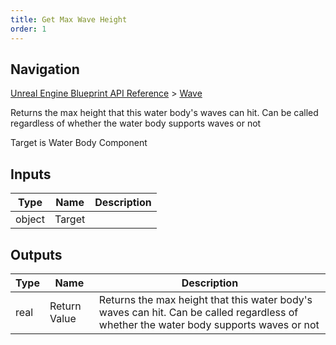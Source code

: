```yaml
---
title: Get Max Wave Height
order: 1
---
```

## Navigation

[Unreal Engine Blueprint API Reference](https://dev.epicgames.com/documentation/en-us/unreal-engine/BlueprintAPI) > [Wave](https://dev.epicgames.com/documentation/en-us/unreal-engine/BlueprintAPI/Wave)

Returns the max height that this water body's waves can hit. Can be called regardless of whether the water body supports waves or not

Target is Water Body Component

## Inputs

| Type | Name | Description |
| --- | --- | --- |
| object | Target |  |

## Outputs

| Type | Name | Description |
| --- | --- | --- |
| real | Return Value | Returns the max height that this water body's waves can hit. Can be called regardless of whether the water body supports waves or not |
